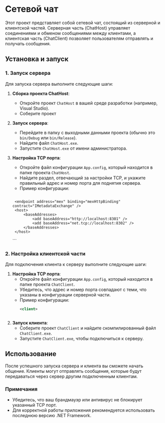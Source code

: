 # Сетевой чат

Этот проект представляет собой сетевой чат, состоящий из серверной и клиентской частей. Серверная часть (ChatHost) управляет соединениями и обменом сообщениями между клиентами, а клиентская часть (ChatClient) позволяет пользователям отправлять и получать сообщения.

## Установка и запуск

### 1. Запуск сервера

Для запуска сервера выполните следующие шаги:

1. **Сборка проекта ChatHost**:
   - Откройте проект `ChatHost` в вашей среде разработки (например, Visual Studio).
   - Соберите проект

2. **Запуск сервера**:
   - Перейдите в папку с выходными данными проекта (обычно это `bin/Debug` или `bin/Release`).
   - Найдите файл `ChatHost.exe`.
   - Запустите `ChatHost.exe` от имени администратора. 

3. **Настройка TCP порта**:
   - Откройте файл конфигурации `App.config`, который находится в папке проекта `ChatHost`.
   - Найдите раздел, отвечающий за настройки TCP, и укажите правильный адрес и номер порта для поднятия сервера.
   - Пример конфигурации:
     ```xml
    <services>
	<service name="wcfChat.ServiceChat" behaviorConfiguration="mexBeh">
		<endpoint address="" binding="netTcpBinding" contract="wcfChat.IServiceChat"/>
		
		<endpoint address="mex" binding="mexHttpBinding" contract="IMetadataExchange" />
		<host>
			<baseAddresses>
				<add baseAddress="http://localhost:8301" />
				<add baseAddress="net.tcp://localhost:8302" />
			</baseAddresses>
		</host>
	</service>
    </services>
     ```

### 2. Настройка клиентской части

Для подключения клиента к серверу выполните следующие шаги:

1. **Настройка TCP порта**:
   - Откройте файл конфигурации `App.config`, который находится в папке проекта `ChatClient`.
   - Убедитесь, что адрес и номер порта совпадают с теми, что указаны в конфигурации серверной части.
   - Пример конфигурации:
     ```xml
     <client>
    <endpoint address="net.tcp://localhost:8302/" binding="netTcpBinding"
        bindingConfiguration="NetTcpBinding_IServiceChat" contract="ServiceChat.IServiceChat"
        name="NetTcpBinding_IServiceChat">
        <identity>
            <userPrincipalName value="DESKTOP-GD0O982\master" />
        </identity>
    </endpoint>
    </client>
     ```

2. **Запуск клиента**:
   - Соберите проект `ChatClient` и найдите скомпилированный файл `ChatClient.exe`.
   - Запустите `ChatClient.exe`, чтобы подключиться к серверу.

## Использование

После успешного запуска сервера и клиента вы сможете начать общение. Клиенты могут отправлять сообщения, которые будут передаваться через сервер другим подключенным клиентам.

### Примечания

- Убедитесь, что ваш брандмауэр или антивирус не блокирует указанный TCP порт.
- Для корректной работы приложения рекомендуется использовать последнюю версию .NET Framework.

